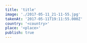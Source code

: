 ```yaml
---
title: 'title'
image: './2017-05-11_21-11-55.jpg'
takenAt: '2017-05-11T19:11:55.000Z'
country: '<country>'
place: '<place>'
publish: true
---
```

